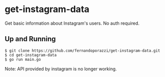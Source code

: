 # get-instagram-data
Get basic information about Instagram's users. No auth required.

## Up and Running

```
$ git clone https://github.com/fernandoporazzi/get-instagram-data.git
$ cd get-instagram-data
$ go run main.go
```

Note: API provided by instagram is no longer working. 
